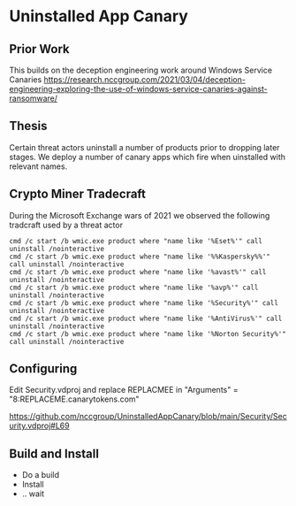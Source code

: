 Uninstalled App Canary
======================

Prior Work
-------------

This builds on the deception engineering work around Windows Service Canaries
https://research.nccgroup.com/2021/03/04/deception-engineering-exploring-the-use-of-windows-service-canaries-against-ransomware/

Thesis
-------------
Certain threat actors uninstall a number of products prior to dropping later stages. We deploy a number of canary apps which fire when uinstalled with relevant names.

Crypto Miner Tradecraft
-------------
During the Microsoft Exchange wars of 2021 we observed the following tradcraft used by a threat actor

```
cmd /c start /b wmic.exe product where "name like '%Eset%'" call uninstall /nointeractive
cmd /c start /b wmic.exe product where "name like '%%Kaspersky%%'" call uninstall /nointeractive
cmd /c start /b wmic.exe product where "name like '%avast%'" call uninstall /nointeractive
cmd /c start /b wmic.exe product where "name like '%avp%'" call uninstall /nointeractive
cmd /c start /b wmic.exe product where "name like '%Security%'" call uninstall /nointeractive
cmd /c start /b wmic.exe product where "name like '%AntiVirus%'" call uninstall /nointeractive
cmd /c start /b wmic.exe product where "name like '%Norton Security%'" call uninstall /nointeractive
```

Configuring
-------------
Edit Security.vdproj and replace REPLACMEE in "Arguments" = "8:REPLACEME.canarytokens.com"

https://github.com/nccgroup/UninstalledAppCanary/blob/main/Security/Security.vdproj#L69

Build and Install
-------------
* Do a build
* Install
* .. wait


